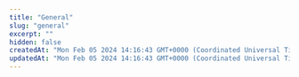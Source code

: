 ```yaml
---
title: "General"
slug: "general"
excerpt: ""
hidden: false
createdAt: "Mon Feb 05 2024 14:16:43 GMT+0000 (Coordinated Universal Time)"
updatedAt: "Mon Feb 05 2024 14:16:43 GMT+0000 (Coordinated Universal Time)"
---
```

